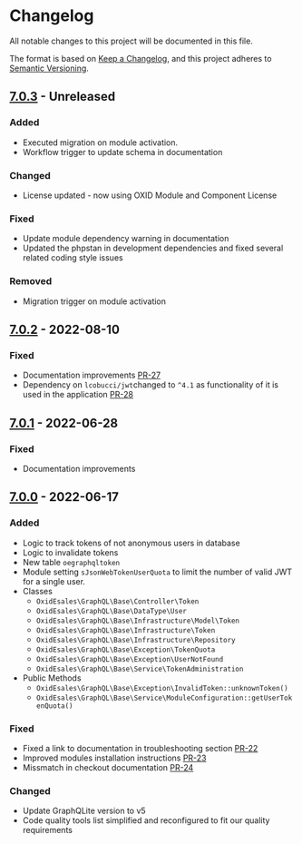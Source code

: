 # Changelog
All notable changes to this project will be documented in this file.

The format is based on [Keep a Changelog](https://keepachangelog.com/en/1.0.0/),
and this project adheres to [Semantic Versioning](https://semver.org/spec/v2.0.0.html).

## [7.0.3] - Unreleased
### Added
- Executed migration on module activation.
- Workflow trigger to update schema in documentation

### Changed
- License updated - now using OXID Module and Component License

### Fixed
- Update module dependency warning in documentation
- Updated the phpstan in development dependencies and fixed several related coding style issues

### Removed
- Migration trigger on module activation

## [7.0.2] - 2022-08-10

### Fixed
- Documentation improvements [PR-27](https://github.com/OXID-eSales/graphql-base-module/pull/27)
- Dependency on `lcobucci/jwt`changed to `^4.1` as functionality of it is used in the application [PR-28](https://github.com/OXID-eSales/graphql-base-module/pull/28)

## [7.0.1] - 2022-06-28

### Fixed
- Documentation improvements

## [7.0.0] - 2022-06-17

### Added
- Logic to track tokens of not anonymous users in database
- Logic to invalidate tokens
- New table `oegraphqltoken`
- Module setting `sJsonWebTokenUserQuota` to limit the number of valid JWT for a single user.
- Classes
  - `OxidEsales\GraphQL\Base\Controller\Token`
  - `OxidEsales\GraphQL\Base\DataType\User`
  - `OxidEsales\GraphQL\Base\Infrastructure\Model\Token`
  - `OxidEsales\GraphQL\Base\Infrastructure\Token`
  - `OxidEsales\GraphQL\Base\Infrastructure\Repository`
  - `OxidEsales\GraphQL\Base\Exception\TokenQuota`
  - `OxidEsales\GraphQL\Base\Exception\UserNotFound`
  - `OxidEsales\GraphQL\Base\Service\TokenAdministration`
- Public Methods
  - `OxidEsales\GraphQL\Base\Exception\InvalidToken::unknownToken()`
  - `OxidEsales\GraphQL\Base\Service\ModuleConfiguration::getUserTokenQuota()`

### Fixed
- Fixed a link to documentation in troubleshooting section [PR-22](https://github.com/OXID-eSales/graphql-base-module/pull/22)
- Improved modules installation instructions [PR-23](https://github.com/OXID-eSales/graphql-base-module/pull/23)
- Missmatch in checkout documentation [PR-24](https://github.com/OXID-eSales/graphql-base-module/pull/24)

### Changed
- Update GraphQLite version to v5
- Code quality tools list simplified and reconfigured to fit our quality requirements

[7.0.3]: https://github.com/OXID-eSales/graphql-base-module/compare/v7.0.2...b-6.5.x
[7.0.2]: https://github.com/OXID-eSales/graphql-base-module/compare/v7.0.1...v7.0.2
[7.0.1]: https://github.com/OXID-eSales/graphql-base-module/compare/v7.0.0...v7.0.1
[7.0.0]: https://github.com/OXID-eSales/graphql-base-module/compare/v6.0.2...v7.0.0

